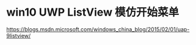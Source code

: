 # win10 UWP ListView 模仿开始菜单


<!--more-->
<!-- CreateTime:2020/3/5 9:26:17 -->


<div id="toc"></div>
<!-- csdn -->

https://blogs.msdn.microsoft.com/windows_china_blog/2015/02/01/uap-9listview/